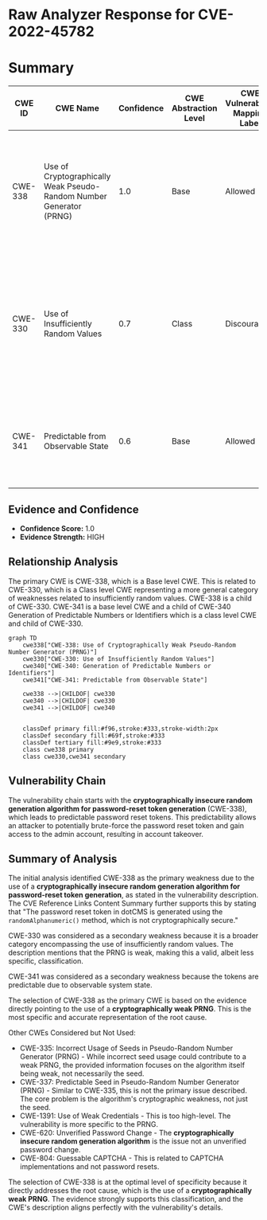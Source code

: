 # Raw Analyzer Response for CVE-2022-45782

# Summary
| CWE ID | CWE Name | Confidence | CWE Abstraction Level | CWE Vulnerability Mapping Label | CWE-Vulnerability Mapping Notes |
|---|---|---|---|---|---|
| CWE-338 | Use of Cryptographically Weak Pseudo-Random Number Generator (PRNG) | 1.0 | Base | Allowed | Primary CWE. The vulnerability description and CVE reference links content summary clearly indicate the use of a cryptographically weak PRNG for password reset token generation. |
| CWE-330 | Use of Insufficiently Random Values | 0.7 | Class | Discouraged | Secondary CWE. While the primary issue is the use of a cryptographically weak PRNG, this CWE is a broader classification that encompasses the weakness of the random values generated. |
| CWE-341 | Predictable from Observable State | 0.6 | Base | Allowed | Secondary CWE. The tokens generated are predictable because of the weak PRNG, which is based on observable system state |

## Evidence and Confidence

*   **Confidence Score:** 1.0
*   **Evidence Strength:** HIGH

## Relationship Analysis
The primary CWE is CWE-338, which is a Base level CWE. This is related to CWE-330, which is a Class level CWE representing a more general category of weaknesses related to insufficiently random values. CWE-338 is a child of CWE-330. CWE-341 is a base level CWE and a child of CWE-340 Generation of Predictable Numbers or Identifiers which is a class level CWE and child of CWE-330.

```mermaid
graph TD
    cwe338["CWE-338: Use of Cryptographically Weak Pseudo-Random Number Generator (PRNG)"]
    cwe330["CWE-330: Use of Insufficiently Random Values"]
    cwe340["CWE-340: Generation of Predictable Numbers or Identifiers"]
    cwe341["CWE-341: Predictable from Observable State"]

    cwe338 -->|CHILDOF| cwe330
    cwe340 -->|CHILDOF| cwe330
    cwe341 -->|CHILDOF| cwe340
    

    classDef primary fill:#f96,stroke:#333,stroke-width:2px
    classDef secondary fill:#69f,stroke:#333
    classDef tertiary fill:#9e9,stroke:#333
    class cwe338 primary
    class cwe330,cwe341 secondary
```

## Vulnerability Chain
The vulnerability chain starts with the **cryptographically insecure random generation algorithm for password-reset token generation** (CWE-338), which leads to predictable password reset tokens. This predictability allows an attacker to potentially brute-force the password reset token and gain access to the admin account, resulting in account takeover.

## Summary of Analysis
The initial analysis identified CWE-338 as the primary weakness due to the use of a **cryptographically insecure random generation algorithm for password-reset token generation**, as stated in the vulnerability description. The CVE Reference Links Content Summary further supports this by stating that "The password reset token in dotCMS is generated using the `randomAlphanumeric()` method, which is not cryptographically secure."

CWE-330 was considered as a secondary weakness because it is a broader category encompassing the use of insufficiently random values. The description mentions that the PRNG is weak, making this a valid, albeit less specific, classification.

CWE-341 was considered as a secondary weakness because the tokens are predictable due to observable system state.

The selection of CWE-338 as the primary CWE is based on the evidence directly pointing to the use of a **cryptographically weak PRNG**. This is the most specific and accurate representation of the root cause.

Other CWEs Considered but Not Used:

*   CWE-335: Incorrect Usage of Seeds in Pseudo-Random Number Generator (PRNG) - While incorrect seed usage could contribute to a weak PRNG, the provided information focuses on the algorithm itself being weak, not necessarily the seed.
*   CWE-337: Predictable Seed in Pseudo-Random Number Generator (PRNG) - Similar to CWE-335, this is not the primary issue described. The core problem is the algorithm's cryptographic weakness, not just the seed.
*   CWE-1391: Use of Weak Credentials - This is too high-level. The vulnerability is more specific to the PRNG.
*   CWE-620: Unverified Password Change - The **cryptographically insecure random generation algorithm** is the issue not an unverified password change.
*   CWE-804: Guessable CAPTCHA - This is related to CAPTCHA implementations and not password resets.

The selection of CWE-338 is at the optimal level of specificity because it directly addresses the root cause, which is the use of a **cryptographically weak PRNG**. The evidence strongly supports this classification, and the CWE's description aligns perfectly with the vulnerability's details.